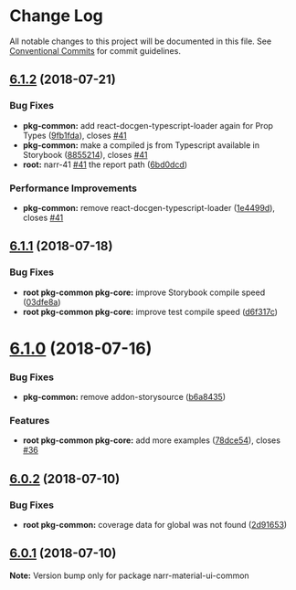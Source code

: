 # Change Log

All notable changes to this project will be documented in this file.
See [Conventional Commits](https://conventionalcommits.org) for commit guidelines.

<a name="6.1.2"></a>
## [6.1.2](https://github.com/narr/narr-material-ui/compare/narr-material-ui-common@6.1.1...narr-material-ui-common@6.1.2) (2018-07-21)


### Bug Fixes

* **pkg-common:** add react-docgen-typescript-loader again for Prop Types ([9fb1fda](https://github.com/narr/narr-material-ui/commit/9fb1fda)), closes [#41](https://github.com/narr/narr-material-ui/issues/41)
* **pkg-common:** make a compiled js from Typescript available in Storybook ([8855214](https://github.com/narr/narr-material-ui/commit/8855214)), closes [#41](https://github.com/narr/narr-material-ui/issues/41)
* **root:** narr-41 [#41](https://github.com/narr/narr-material-ui/issues/41) the report path ([6bd0dcd](https://github.com/narr/narr-material-ui/commit/6bd0dcd))


### Performance Improvements

* **pkg-common:** remove react-docgen-typescript-loader ([1e4499d](https://github.com/narr/narr-material-ui/commit/1e4499d)), closes [#41](https://github.com/narr/narr-material-ui/issues/41)




<a name="6.1.1"></a>
## [6.1.1](https://github.com/narr/narr-material-ui/compare/narr-material-ui-common@6.1.0...narr-material-ui-common@6.1.1) (2018-07-18)


### Bug Fixes

* **root pkg-common pkg-core:** improve Storybook compile speed ([03dfe8a](https://github.com/narr/narr-material-ui/commit/03dfe8a))
* **root pkg-common pkg-core:** improve test compile speed ([d6f317c](https://github.com/narr/narr-material-ui/commit/d6f317c))




<a name="6.1.0"></a>
# [6.1.0](https://github.com/narr/narr-material-ui/compare/narr-material-ui-common@6.0.2...narr-material-ui-common@6.1.0) (2018-07-16)


### Bug Fixes

* **pkg-common:** remove addon-storysource ([b6a8435](https://github.com/narr/narr-material-ui/commit/b6a8435))


### Features

* **root pkg-common pkg-core:** add more examples ([78dce54](https://github.com/narr/narr-material-ui/commit/78dce54)), closes [#36](https://github.com/narr/narr-material-ui/issues/36)




<a name="6.0.2"></a>
## [6.0.2](https://github.com/narr/narr-material-ui/compare/narr-material-ui-common@6.0.1...narr-material-ui-common@6.0.2) (2018-07-10)


### Bug Fixes

* **root pkg-common:** coverage data for global was not found ([2d91653](https://github.com/narr/narr-material-ui/commit/2d91653))




<a name="6.0.1"></a>
## [6.0.1](https://github.com/narr/narr-material-ui/compare/narr-material-ui-common@6.0.0...narr-material-ui-common@6.0.1) (2018-07-10)




**Note:** Version bump only for package narr-material-ui-common
